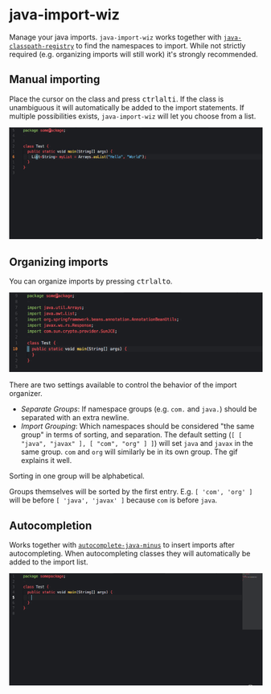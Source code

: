 # java-import-wiz

Manage your java imports. `java-import-wiz` works together with [`java-classpath-registry`](https://atom.io/packages/java-classpath-registry) to find the namespaces to import. While not strictly required (e.g. organizing imports will still work) it's strongly recommended.

## Manual importing

Place the cursor on the class and press <kbd>ctrl</kbd><kbd>alt</kbd><kbd>i</kbd>. If the class is unambiguous it will automatically
be added to the import statements. If multiple possibilities exists, `java-import-wiz` will let you choose from a list.

![Demonstrative manual import](https://github.com/noseglid/java-import-wiz/raw/master/manual-import.gif?raw=true "Manual imports")

## Organizing imports

You can organize imports by pressing <kbd>ctrl</kbd><kbd>alt</kbd><kbd>o</kbd>.

![Demonstrative import organization](https://github.com/noseglid/java-import-wiz/raw/master/ordering-imports.gif?raw=true "Organize Imports")

There are two settings available to control the behavior of the import organizer.

  * _Separate Groups_: If namespace groups (e.g. `com.` and `java.`) should be separated
    with an extra newline.
  * _Import Grouping_: Which namespaces should be considered "the same group" in terms
    of sorting, and separation. The default setting (`[ [ "java", "javax" ], [ "com", "org" ] ]`)
    will set `java` and `javax` in the same group. `com` and `org` will similarly be in its own group.
    The gif explains it well.

Sorting in one group will be alphabetical.

Groups themselves will be sorted by the first entry. E.g. `[ 'com', 'org' ]` will be before
`[ 'java', 'javax' ]` because `com` is before `java`.

## Autocompletion

Works together with [`autocomplete-java-minus`](https://github.com/noseglid/autocomplete-java-minus)
to insert imports after autocompleting. When autocompleting classes they will automatically be
added to the import list.

![Demonstrative autocomplete import](https://github.com/noseglid/java-import-wiz/raw/master/autocomplete-import.gif?raw=true "Organize Imports")
